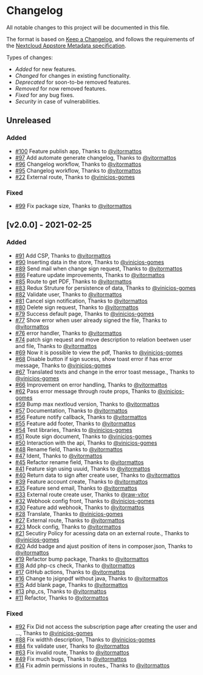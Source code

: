 # Changelog

All notable changes to this project will be documented in this file.

The format is based on [Keep a Changelog](https://keepachangelog.com/en/1.0.0/), and follows the requirements of the [Nextcloud Appstore Metadata specification](https://nextcloudappstore.readthedocs.io/en/latest/developer.html#changelog).

Types of changes:
- *Added* for new features.
- *Changed* for changes in existing functionality.
- *Deprecated* for soon-to-be removed features.
- *Removed* for now removed features.
- *Fixed* for any bug fixes.
- *Security* in case of vulnerabilities. 

<!-- changelog-linker -->

## Unreleased

### Added

- [#100] Feature publish app, Thanks to [@vitormattos]
- [#97] Add automate generate changelog, Thanks to [@vitormattos]
- [#96] Changelog workflow, Thanks to [@vitormattos]
- [#95] Changelog workflow, Thanks to [@vitormattos]
- [#22] External route, Thanks to [@vinicios-gomes]

### Fixed

- [#99] Fix package size, Thanks to [@vitormattos]

## [v2.0.0] - 2021-02-25

### Added

- [#91] Add CSP, Thanks to [@vitormattos]
- [#90] Inserting data in the store, Thanks to [@vinicios-gomes]
- [#89] Send mail when change sign request, Thanks to [@vitormattos]
- [#86] Feature update improvements, Thanks to [@vitormattos]
- [#85] Route to get PDF, Thanks to [@vitormattos]
- [#83] Redux Struture for persistence of data, Thanks to [@vinicios-gomes]
- [#82] Validate user, Thanks to [@vitormattos]
- [#81] Cancel sign notification, Thanks to [@vitormattos]
- [#80] Delete sign request, Thanks to [@vitormattos]
- [#79] Success default page, Thanks to [@vinicios-gomes]
- [#77] Show error when user already signed the file, Thanks to [@vitormattos]
- [#76] error handler, Thanks to [@vitormattos]
- [#74] patch sign request and move description to relation beetwen user and file, Thanks to [@vitormattos]
- [#69] Now it is possible to view the pdf, Thanks to [@vinicios-gomes]
- [#68] Disable button if sign sucess, show toast error if has error message, Thanks to [@vinicios-gomes]
- [#67] Translated texts and change in the error toast message., Thanks to [@vinicios-gomes]
- [#66] Improvement on error handling, Thanks to [@vitormattos]
- [#62] Pass error message through route props, Thanks to [@vinicios-gomes]
- [#59] Bump max nextloud version, Thanks to [@vitormattos]
- [#57] Documentation, Thanks to [@vitormattos]
- [#56] Feature notify callback, Thanks to [@vitormattos]
- [#55] Feature add footer, Thanks to [@vitormattos]
- [#54] Test libraries, Thanks to [@vinicios-gomes]
- [#51] Route sign document, Thanks to [@vinicios-gomes]
- [#50] Interaction with the api, Thanks to [@vinicios-gomes]
- [#48] Rename field, Thanks to [@vitormattos]
- [#47] Ident, Thanks to [@vitormattos]
- [#45] Refactor rename field, Thanks to [@vitormattos]
- [#41] Feature sign using uuuid, Thanks to [@vitormattos]
- [#40] Return data to sign after create user, Thanks to [@vitormattos]
- [#39] Feature account create, Thanks to [@vitormattos]
- [#35] Feature send email, Thanks to [@vitormattos]
- [#33] External route create user, Thanks to [@raw-vitor]
- [#32] Webhook config front, Thanks to [@vinicios-gomes]
- [#30] Feature add webhook, Thanks to [@vitormattos]
- [#28] Translate, Thanks to [@vinicios-gomes]
- [#27] External route, Thanks to [@vitormattos]
- [#23] Mock config, Thanks to [@vitormattos]
- [#21] Secutiry Policy for acessing data on an external route., Thanks to [@vinicios-gomes]
- [#20] Add badge and ajust position of itens in composer.json, Thanks to [@vitormattos]
- [#19] Refactor bump package, Thanks to [@vitormattos]
- [#18] Add php-cs check, Thanks to [@vitormattos]
- [#17] GitHub actions, Thanks to [@vitormattos]
- [#16] Change to jsignpdf without java, Thanks to [@vitormattos]
- [#15] Add blank page, Thanks to [@vitormattos]
- [#13] php_cs, Thanks to [@vitormattos]
- [#11] Refactor, Thanks to [@vitormattos]

### Fixed

- [#92] Fix Did not access the subscription page after creating the user and …, Thanks to [@vinicios-gomes]
- [#88] Fix widthh description, Thanks to [@vinicios-gomes]
- [#84] fix validate user, Thanks to [@vitormattos]
- [#63] Fix invalid route, Thanks to [@vitormattos]
- [#49] Fix much bugs, Thanks to [@vitormattos]
- [#14] Fix admin permissions in routes., Thanks to [@vitormattos]

[@vitormattos]: https://github.com/vitormattos
[@vinicios-gomes]: https://github.com/vinicios-gomes
[@raw-vitor]: https://github.com/raw-vitor
[#96]: https://github.com/LibreSign/libresign/pull/96
[#95]: https://github.com/LibreSign/libresign/pull/95
[#92]: https://github.com/LibreSign/libresign/pull/92
[#91]: https://github.com/LibreSign/libresign/pull/91
[#90]: https://github.com/LibreSign/libresign/pull/90
[#89]: https://github.com/LibreSign/libresign/pull/89
[#88]: https://github.com/LibreSign/libresign/pull/88
[#86]: https://github.com/LibreSign/libresign/pull/86
[#85]: https://github.com/LibreSign/libresign/pull/85
[#84]: https://github.com/LibreSign/libresign/pull/84
[#83]: https://github.com/LibreSign/libresign/pull/83
[#82]: https://github.com/LibreSign/libresign/pull/82
[#81]: https://github.com/LibreSign/libresign/pull/81
[#80]: https://github.com/LibreSign/libresign/pull/80
[#79]: https://github.com/LibreSign/libresign/pull/79
[#77]: https://github.com/LibreSign/libresign/pull/77
[#76]: https://github.com/LibreSign/libresign/pull/76
[#74]: https://github.com/LibreSign/libresign/pull/74
[#69]: https://github.com/LibreSign/libresign/pull/69
[#68]: https://github.com/LibreSign/libresign/pull/68
[#67]: https://github.com/LibreSign/libresign/pull/67
[#66]: https://github.com/LibreSign/libresign/pull/66
[#63]: https://github.com/LibreSign/libresign/pull/63
[#62]: https://github.com/LibreSign/libresign/pull/62
[#59]: https://github.com/LibreSign/libresign/pull/59
[#57]: https://github.com/LibreSign/libresign/pull/57
[#56]: https://github.com/LibreSign/libresign/pull/56
[#55]: https://github.com/LibreSign/libresign/pull/55
[#54]: https://github.com/LibreSign/libresign/pull/54
[#51]: https://github.com/LibreSign/libresign/pull/51
[#50]: https://github.com/LibreSign/libresign/pull/50
[#49]: https://github.com/LibreSign/libresign/pull/49
[#48]: https://github.com/LibreSign/libresign/pull/48
[#47]: https://github.com/LibreSign/libresign/pull/47
[#45]: https://github.com/LibreSign/libresign/pull/45
[#41]: https://github.com/LibreSign/libresign/pull/41
[#40]: https://github.com/LibreSign/libresign/pull/40
[#39]: https://github.com/LibreSign/libresign/pull/39
[#35]: https://github.com/LibreSign/libresign/pull/35
[#33]: https://github.com/LibreSign/libresign/pull/33
[#32]: https://github.com/LibreSign/libresign/pull/32
[#30]: https://github.com/LibreSign/libresign/pull/30
[#28]: https://github.com/LibreSign/libresign/pull/28
[#27]: https://github.com/LibreSign/libresign/pull/27
[#23]: https://github.com/LibreSign/libresign/pull/23
[#22]: https://github.com/LibreSign/libresign/pull/22
[#21]: https://github.com/LibreSign/libresign/pull/21
[#20]: https://github.com/LibreSign/libresign/pull/20
[#19]: https://github.com/LibreSign/libresign/pull/19
[#18]: https://github.com/LibreSign/libresign/pull/18
[#17]: https://github.com/LibreSign/libresign/pull/17
[#16]: https://github.com/LibreSign/libresign/pull/16
[#15]: https://github.com/LibreSign/libresign/pull/15
[#14]: https://github.com/LibreSign/libresign/pull/14
[#13]: https://github.com/LibreSign/libresign/pull/13
[#11]: https://github.com/LibreSign/libresign/pull/11
[#100]: https://github.com/LibreSign/libresign/pull/100
[#99]: https://github.com/LibreSign/libresign/pull/99
[#97]: https://github.com/LibreSign/libresign/pull/97

